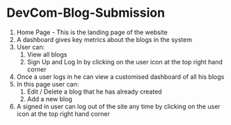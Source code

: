 # DevCom-Blog-Submission

1. Home Page - This is the landing page of the website
2. A dashboard gives key metrics about the blogs in the system
3. User can:
    1. View all blogs 
    2. Sign Up and Log In by clicking on the user icon at the top right hand corner
4. Once a user logs in he can view a customised dashboard of all his blogs
5. In this page user can:
    1. Edit / Delete a blog that he has already created
    2. Add a new blog
6. A signed in user can log out of the site any time by clicking on the user icon at the top right hand corner
